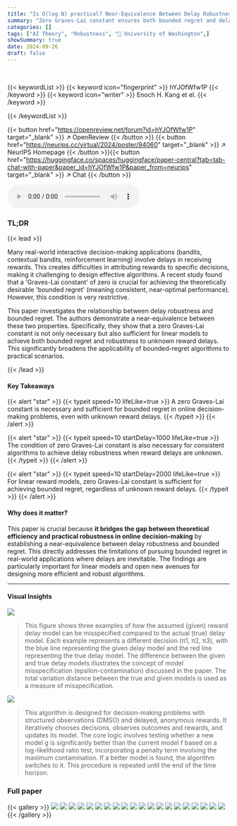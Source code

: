```yaml
---
title: "Is O(log N) practical? Near-Equivalence Between Delay Robustness and Bounded Regret in Bandits and RL"
summary: "Zero Graves-Lai constant ensures both bounded regret and delay robustness in online decision-making, particularly for linear models."
categories: []
tags: ["AI Theory", "Robustness", "🏢 University of Washington",]
showSummary: true
date: 2024-09-26
draft: false
---
```


<br>

{{< keywordList >}}
{{< keyword icon="fingerprint" >}} hYJOfWfw1P {{< /keyword >}}
{{< keyword icon="writer" >}} Enoch H. Kang et el. {{< /keyword >}}
 
{{< /keywordList >}}

{{< button href="https://openreview.net/forum?id=hYJOfWfw1P" target="_blank" >}}
↗ OpenReview
{{< /button >}}
{{< button href="https://neurips.cc/virtual/2024/poster/94060" target="_blank" >}}
↗ NeurIPS Homepage
{{< /button >}}{{< button href="https://huggingface.co/spaces/huggingface/paper-central?tab=tab-chat-with-paper&paper_id=hYJOfWfw1P&paper_from=neurips" target="_blank" >}}
↗ Chat
{{< /button >}}



<audio controls>
    <source src="https://ai-paper-reviewer.com/hYJOfWfw1P/podcast.wav" type="audio/wav">
    Your browser does not support the audio element.
</audio>


### TL;DR


{{< lead >}}

Many real-world interactive decision-making applications (bandits, contextual bandits, reinforcement learning) involve delays in receiving rewards.  This creates difficulties in attributing rewards to specific decisions, making it challenging to design effective algorithms.  A recent study found that a 'Graves-Lai constant' of zero is crucial for achieving the theoretically desirable 'bounded regret' (meaning consistent, near-optimal performance). However, this condition is very restrictive. 

This paper investigates the relationship between delay robustness and bounded regret.  The authors demonstrate a near-equivalence between these two properties.  Specifically, they show that a zero Graves-Lai constant is not only necessary but also sufficient for linear models to achieve both bounded regret and robustness to unknown reward delays. This significantly broadens the applicability of bounded-regret algorithms to practical scenarios.

{{< /lead >}}


#### Key Takeaways

{{< alert "star" >}}
{{< typeit speed=10 lifeLike=true >}} A zero Graves-Lai constant is necessary and sufficient for bounded regret in online decision-making problems, even with unknown reward delays. {{< /typeit >}}
{{< /alert >}}

{{< alert "star" >}}
{{< typeit speed=10 startDelay=1000 lifeLike=true >}} The condition of zero Graves-Lai constant is also necessary for consistent algorithms to achieve delay robustness when reward delays are unknown. {{< /typeit >}}
{{< /alert >}}

{{< alert "star" >}}
{{< typeit speed=10 startDelay=2000 lifeLike=true >}} For linear reward models, zero Graves-Lai constant is sufficient for achieving bounded regret, regardless of unknown reward delays. {{< /typeit >}}
{{< /alert >}}

#### Why does it matter?
This paper is crucial because **it bridges the gap between theoretical efficiency and practical robustness in online decision-making** by establishing a near-equivalence between delay robustness and bounded regret.  This directly addresses the limitations of pursuing bounded regret in real-world applications where delays are inevitable. The findings are particularly important for linear models and open new avenues for designing more efficient and robust algorithms.

------
#### Visual Insights



![](https://ai-paper-reviewer.com/hYJOfWfw1P/figures_1_1.jpg)

> This figure shows three examples of how the assumed (given) reward delay model can be misspecified compared to the actual (true) delay model.  Each example represents a different decision (π1, π2, π3), with the blue line representing the given delay model and the red line representing the true delay model. The difference between the given and true delay models illustrates the concept of model misspecification (epsilon-contamination) discussed in the paper.  The total variation distance between the true and given models is used as a measure of misspecification.





![](https://ai-paper-reviewer.com/hYJOfWfw1P/tables_6_1.jpg)

> This algorithm is designed for decision-making problems with structured observations (DMSO) and delayed, anonymous rewards. It iteratively chooses decisions, observes outcomes and rewards, and updates its model.  The core logic involves testing whether a new model g is significantly better than the current model f based on a log-likelihood ratio test,  incorporating a penalty term involving the maximum contamination. If a better model is found, the algorithm switches to it.  This procedure is repeated until the end of the time horizon.





### Full paper

{{< gallery >}}
<img src="https://ai-paper-reviewer.com/hYJOfWfw1P/1.png" class="grid-w50 md:grid-w33 xl:grid-w25" />
<img src="https://ai-paper-reviewer.com/hYJOfWfw1P/2.png" class="grid-w50 md:grid-w33 xl:grid-w25" />
<img src="https://ai-paper-reviewer.com/hYJOfWfw1P/3.png" class="grid-w50 md:grid-w33 xl:grid-w25" />
<img src="https://ai-paper-reviewer.com/hYJOfWfw1P/4.png" class="grid-w50 md:grid-w33 xl:grid-w25" />
<img src="https://ai-paper-reviewer.com/hYJOfWfw1P/5.png" class="grid-w50 md:grid-w33 xl:grid-w25" />
<img src="https://ai-paper-reviewer.com/hYJOfWfw1P/6.png" class="grid-w50 md:grid-w33 xl:grid-w25" />
<img src="https://ai-paper-reviewer.com/hYJOfWfw1P/7.png" class="grid-w50 md:grid-w33 xl:grid-w25" />
<img src="https://ai-paper-reviewer.com/hYJOfWfw1P/8.png" class="grid-w50 md:grid-w33 xl:grid-w25" />
<img src="https://ai-paper-reviewer.com/hYJOfWfw1P/9.png" class="grid-w50 md:grid-w33 xl:grid-w25" />
<img src="https://ai-paper-reviewer.com/hYJOfWfw1P/10.png" class="grid-w50 md:grid-w33 xl:grid-w25" />
<img src="https://ai-paper-reviewer.com/hYJOfWfw1P/11.png" class="grid-w50 md:grid-w33 xl:grid-w25" />
<img src="https://ai-paper-reviewer.com/hYJOfWfw1P/12.png" class="grid-w50 md:grid-w33 xl:grid-w25" />
<img src="https://ai-paper-reviewer.com/hYJOfWfw1P/13.png" class="grid-w50 md:grid-w33 xl:grid-w25" />
<img src="https://ai-paper-reviewer.com/hYJOfWfw1P/14.png" class="grid-w50 md:grid-w33 xl:grid-w25" />
<img src="https://ai-paper-reviewer.com/hYJOfWfw1P/15.png" class="grid-w50 md:grid-w33 xl:grid-w25" />
<img src="https://ai-paper-reviewer.com/hYJOfWfw1P/16.png" class="grid-w50 md:grid-w33 xl:grid-w25" />
<img src="https://ai-paper-reviewer.com/hYJOfWfw1P/17.png" class="grid-w50 md:grid-w33 xl:grid-w25" />
<img src="https://ai-paper-reviewer.com/hYJOfWfw1P/18.png" class="grid-w50 md:grid-w33 xl:grid-w25" />
<img src="https://ai-paper-reviewer.com/hYJOfWfw1P/19.png" class="grid-w50 md:grid-w33 xl:grid-w25" />
<img src="https://ai-paper-reviewer.com/hYJOfWfw1P/20.png" class="grid-w50 md:grid-w33 xl:grid-w25" />
{{< /gallery >}}